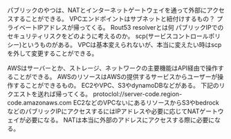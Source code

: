 パブリックのやつは、NATとインターネットゲートウェイを通って外部にアクセスすることができる。
VPCエンドポイントはサブネットと紐付けするもの？
プライベートIPアドレスが帰ってくる。
Rout53 resolverとは何
パブリックIPでのセキュリティリスクをどのように考えるのか。
scp(サービスコントロールポリシー)というものがある。
VPCは基本変えられないが、本当に変えたい時はscpを外して変更することができる。

AWSはサーバーとか、ストレージ、ネットワークの主要機能はAPI経由で操作することができる。
AWSのリソースはAWSの提供するサービスからユーザーが操作することができるもの。
EC2やVPC、S3やdynamoDBなどがある。
下記のリクエストを送れば帰ってくる。
protoclol://server-code.region-code.amazonaws.com
EC2などのVPCないにあるリソースからS3やbedrockなどのパブリックIPにアクセスするにはIPアドレスや必要に応じてNATゲートウェイが必要になる。
NATは本当に外部のアドレスにアクセスする際に必要になる。


